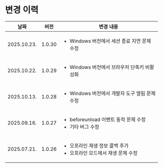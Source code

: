 # 변경 이력

|    날짜     | 버전   | 변경 내용                                                                               |
| :---------: | ------ | --------------------------------------------------------------------------------------- |
| 2025.10.23. | 1.0.30 | <ul><li>Windows 버전에서 세션 종료 지연 문제 수정</li></ul>                             |
| 2025.10.22. | 1.0.29 | <ul><li>Windows 버전에서 브라우저 단축키 비활성화</li></ul>                             |
| 2025.10.13. | 1.0.28 | <ul><li>Windows 버전에서 개발자 도구 열림 문제 수정</li></ul>                           |
| 2025.09.16. | 1.0.27 | <ul><li>beforeunload 이벤트 동작 문제 수정</li><li>기타 버그 수정</li></ul>             |
| 2025.07.21. | 1.0.26 | <ul><li>오프라인 재생 정보 콜백 추가</li><li>오프라인 모드에서 재생 문제 수정</li></ul> |
